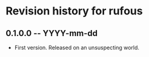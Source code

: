 # Revision history for rufous

## 0.1.0.0  -- YYYY-mm-dd

* First version. Released on an unsuspecting world.
